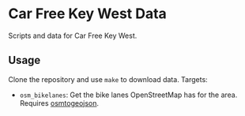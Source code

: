 # Car Free Key West Data

Scripts and data for Car Free Key West.

## Usage

Clone the repository and use `make` to download data. Targets:

* `osm_bikelanes`: Get the bike lanes OpenStreetMap has for the area. Requires [osmtogeojson](https://github.com/tyrasd/osmtogeojson).
